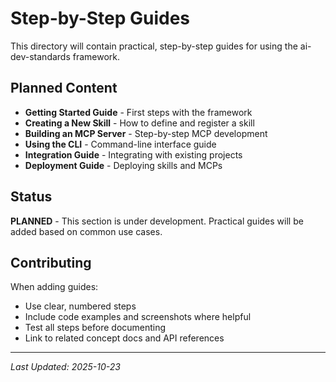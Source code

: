 # Step-by-Step Guides

This directory will contain practical, step-by-step guides for using the ai-dev-standards framework.

## Planned Content

- **Getting Started Guide** - First steps with the framework
- **Creating a New Skill** - How to define and register a skill
- **Building an MCP Server** - Step-by-step MCP development
- **Using the CLI** - Command-line interface guide
- **Integration Guide** - Integrating with existing projects
- **Deployment Guide** - Deploying skills and MCPs

## Status

**PLANNED** - This section is under development. Practical guides will be added based on common use cases.

## Contributing

When adding guides:
- Use clear, numbered steps
- Include code examples and screenshots where helpful
- Test all steps before documenting
- Link to related concept docs and API references

---

*Last Updated: 2025-10-23*
